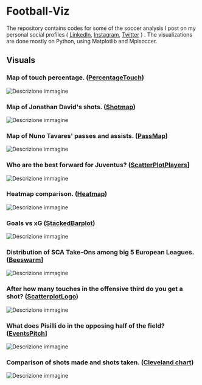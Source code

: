 # Football-Viz

The repository contains codes for some of the soccer analysis I post on my personal social profiles ( [LinkedIn](https://www.linkedin.com/in/alfonso-marino-a5411b2b8/), [Instagram](https://www.instagram.com/romperelalinea/), [Twitter](https://x.com/AlfoMarino0975) )
. The visualizations are done mostly on Python, using Matplotlib and Mplsoccer.

## Visuals

### Map of touch percentage. ([PercentageTouch](PercentageTouch))
![Descrizione immagine](PercentageTouch/figures/heatmap_touch2.png)

### Map of Jonathan David's shots. ([Shotmap](Shotmap))
![Descrizione immagine](Shotmap/figures/retegui_shot_plot.png)


### Map of Nuno Tavares' passes and assists. ([PassMap](PassMap))
![Descrizione immagine](PassMap/figures/pitch_nuno.png)


### Who are the best forward for Juventus? ([ScatterPlotPlayers](ScatterPlotPlayers)]
![Descrizione immagine](ScatterPlotPlayers/figures/scatterplot_david.png)

### Heatmap comparison. ([Heatmap](Heatmap))
![Descrizione immagine](Heatmap/figures/heatmap_touch.png)


### Goals vs xG ([StackedBarplot](StackedBarplot))
![Descrizione immagine](StackedBarplot/figures/barplotxg.png)


### Distribution of SCA Take-Ons among big 5 European Leagues. ([Beeswarm](Beeswarm)]
![Descrizione immagine](Beeswarm/figures/beeswarm_sca.png)

### After how many touches in the offensive third do you get a shot? ([ScatterplotLogo](SCatterplotLogo))
![Descrizione immagine](SCatterplotLogo/figures/scatter_tiri.png)


### What does Pisilli do in the opposing half of the field? ([EventsPitch](EventsPitch)]
![Descrizione immagine](EventsPitch/figures/pisilli3rd.png)

### Comparison of shots made and shots taken. ([Cleveland chart](ClevelandChart))
![Descrizione immagine](ClevelandChart/figures/cleveland_assist.png)







